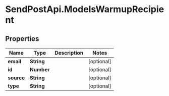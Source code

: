 # SendPostApi.ModelsWarmupRecipient

## Properties
Name | Type | Description | Notes
------------ | ------------- | ------------- | -------------
**email** | **String** |  | [optional] 
**id** | **Number** |  | [optional] 
**source** | **String** |  | [optional] 
**type** | **String** |  | [optional] 


